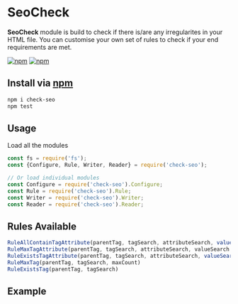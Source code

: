 # SeoCheck

**SeoCheck** module is build to check if there is/are any irregularites in your HTML file. You can customise your own set of rules to check if your end requirements are met.

[![npm](https://img.shields.io/badge/npm-v6.0.1-brightgreen.svg)](https://npmjs.com/package/check-seo)
[![npm](https://img.shields.io/badge/node-8.5.0-orange.svg)](https://npmjs.com/package/check-seo)

## Install via [npm](https://npmjs.com)

```sh
npm i check-seo
npm test
```

## Usage

Load all the modules

```javascript
const fs = require('fs');
const {Configure, Rule, Writer, Reader} = require('check-seo');

// Or load individual modules 
const Configure = require('check-seo').Configure;
const Rule = require('check-seo').Rule;
const Writer = require('check-seo').Writer;
const Reader = require('check-seo').Reader;
```

## Rules Available

```javascript
RuleAllContainTagAttribute(parentTag, tagSearch, attributeSearch, valueSearch(optional))
RuleMaxTagAttribute(parentTag, tagSearch, attributeSearch, valueSearch or '', maxCount)
RuleExistsTagAttribute(parentTag, tagSearch, attributeSearch, valueSearch(optional))
RuleMaxTag(parentTag, tagSearch, maxCount)
RuleExistsTag(parentTag, tagSearch)
```

## Example

```javascript

```

